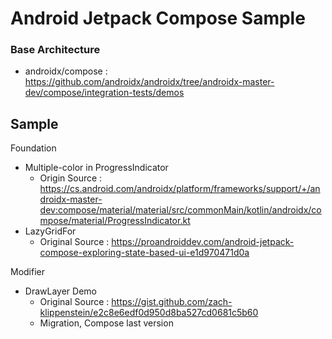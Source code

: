 # Android Jetpack Compose Sample

### Base Architecture

- androidx/compose : https://github.com/androidx/androidx/tree/androidx-master-dev/compose/integration-tests/demos

## Sample

Foundation

- Multiple-color in ProgressIndicator
  - Origin Source : https://cs.android.com/androidx/platform/frameworks/support/+/androidx-master-dev:compose/material/material/src/commonMain/kotlin/androidx/compose/material/ProgressIndicator.kt
- LazyGridFor
  - Original Source : https://proandroiddev.com/android-jetpack-compose-exploring-state-based-ui-e1d970471d0a

Modifier

- DrawLayer Demo
  - Original Source : https://gist.github.com/zach-klippenstein/e2c8e6edf0d950d8ba527cd0681c5b60
  - Migration, Compose last version